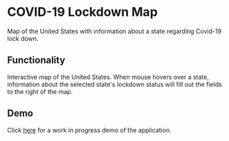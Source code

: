 # COVID-19 Lockdown Map
Map of the United States with information about a state regarding Covid-19 lock down.

## Functionality
Interactive map of the United States. When mouse hovers over a state, information about the selected state's lockdown status will fill out the fields to the right of the map. 

## Demo
Click [here](https://codepen.io/li-jonathan/full/VwvwOwO) for a work in progress demo of the application.
